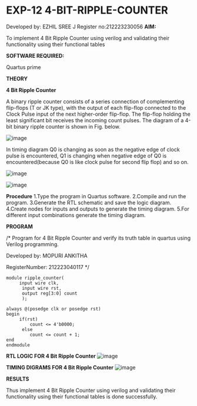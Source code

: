 # EXP-12 4-BIT-RIPPLE-COUNTER
Developed by: EZHIL SREE J
Register no:212223230056
**AIM:**

To implement  4 Bit Ripple Counter using verilog and validating their functionality using their functional tables

**SOFTWARE REQUIRED:**

Quartus prime

**THEORY**

**4 Bit Ripple Counter**

A binary ripple counter consists of a series connection of complementing flip-flops (T or JK type), with the output of each flip-flop connected to the Clock Pulse input of the next higher-order flip-flop. The flip-flop holding the least significant bit receives the incoming count pulses. The diagram of a 4-bit binary ripple counter is shown in Fig. below.

![image](https://github.com/naavaneetha/4-BIT-RIPPLE-COUNTER/assets/154305477/cb4b74d4-31ab-4359-95d0-d22e67daba13)

In timing diagram Q0 is changing as soon as the negative edge of clock pulse is encountered, Q1 is changing when negative edge of Q0 is encountered(because Q0 is like clock pulse for second flip flop) and so on.

![image](https://github.com/naavaneetha/4-BIT-RIPPLE-COUNTER/assets/154305477/a573a7d6-014e-4e54-93e6-e2ac9530960b)

![image](https://github.com/naavaneetha/4-BIT-RIPPLE-COUNTER/assets/154305477/85e1958a-2fc1-49bb-9a9f-d58ccbf3663c)

**Procedure**
1.Type the program in Quartus software.
2.Compile and run the program.
3.Generate the RTL schematic and save the logic diagram.
4.Create nodes for inputs and outputs to generate the timing diagram.
5.For different input combinations generate the timing diagram.

**PROGRAM**

/* Program for 4 Bit Ripple Counter and verify its truth table in quartus using Verilog programming.

 Developed by: MOPURI ANKITHA
 
 RegisterNumber: 212223040117
*/
```
module ripple_counter(
     input wire clk,
	  input wire rst,
	  output reg[3:0] count
	  );
	  
always @(posedge clk or posedge rst)
begin
     if(rst)
	     count <= 4'b0000;
	  else 
	     count <= count + 1;
end 
endmodule
```

**RTL LOGIC FOR 4 Bit Ripple Counter**
![image](https://github.com/user-attachments/assets/58742e65-9e08-425d-b654-b99cc87abdb7)


**TIMING DIGRAMS FOR 4 Bit Ripple Counter**
![image](https://github.com/user-attachments/assets/d7ffe31e-5010-4a6b-8b44-ae42293fd53b)



**RESULTS**

Thus implement 4 Bit Ripple Counter using verilog and validating their functionality using their functional tables is done successfully.
